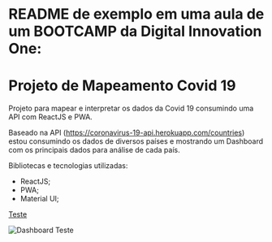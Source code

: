 # README de exemplo em uma aula de um BOOTCAMP da Digital Innovation One:
# Projeto de Mapeamento Covid 19

Projeto para mapear e interpretar os dados da Covid 19 consumindo uma API com ReactJS e PWA.

Baseado na API (https://coronavirus-19-api.herokuapp.com/countries) estou consumindo os dados de diversos países e mostrando um Dashboard com os principais dados para análise de cada país.

Bibliotecas e tecnologias utilizadas:
- ReactJS;
- PWA;
- Material UI;

[Teste](https://i.imgur.com/wY58dhf.png)

![Dashboard Teste](https://i.imgur.com/wY58dhf.png)
